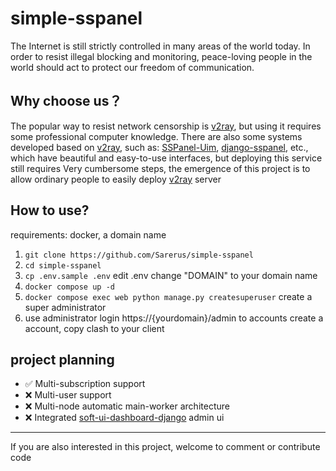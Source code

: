 # simple-sspanel

The Internet is still strictly controlled in many areas of the world today. In order to resist illegal blocking and monitoring, peace-loving people in the world should act to protect our freedom of communication.

## Why choose us？

The popular way to resist network censorship is [v2ray](https://github.com/v2fly/v2ray-core), but using it requires some professional computer knowledge. There are also some systems developed based on [v2ray](https://github.com/v2fly/v2ray-core), such as: [SSPanel-Uim](https://github.com/Anankke/SSPanel-Uim), [django-sspanel](https://github.com/Ehco1996/django-sspanel), etc., which have beautiful and easy-to-use interfaces, but deploying this service still requires Very cumbersome steps, the emergence of this project is to allow ordinary people to easily deploy [v2ray](https://github.com/v2fly/v2ray-core) server

## How to use?

requirements: docker, a domain name

1. `git clone https://github.com/Sarerus/simple-sspanel`
1. `cd simple-sspanel`
1. `cp .env.sample .env` edit .env change "DOMAIN" to your domain name
1. `docker compose up -d`
1. `docker compose exec web python manage.py createsuperuser` create a super administrator
1. use administrator login https://{yourdomain}/admin to accounts create a account, copy clash to your client

## project planning

- ✅ Multi-subscription support
- ❌ Multi-user support
- ❌ Multi-node automatic main-worker architecture
- ❌ Integrated [soft-ui-dashboard-django](https://github.com/creativetimofficial/soft-ui-dashboard-django) admin ui

---

If you are also interested in this project, welcome to comment or contribute code
